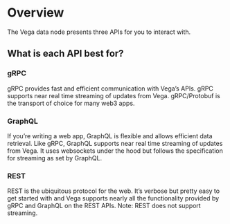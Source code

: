 

# Overview

The Vega data node presents three APIs for you to interact with. 

## What is each API best for?

### gRPC

gRPC provides fast and efficient communication with Vega’s APIs. gRPC supports near real time streaming of updates from Vega. gRPC/Protobuf is the transport of choice for many web3 apps.

### GraphQL

If you’re writing a web app, GraphQL is flexible and allows efficient data retrieval. Like gRPC, GraphQL supports near real time streaming of updates from Vega. It uses websockets under the hood but follows the specification for streaming as set by GraphQL.

### REST

REST is the ubiquitous protocol for the web. It’s verbose but pretty easy to get started with and Vega supports nearly all the functionality provided by gRPC and GraphQL on the REST APIs. Note: REST does not support streaming.
